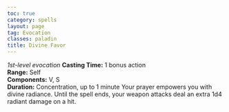 ```yaml
---
toc: true
category: spells
layout: page
tag: Evocation
classes: paladin
title: Divine Favor 
---
```

_1st-level evocation_ 
**Casting Time:** 1 bonus action    
**Range:** Self    
**Components:** V, S    
**Duration:** Concentration, up to 1 minute 
Your prayer empowers you with divine radiance. Until the spell ends, your weapon attacks deal an extra 1d4 radiant damage on a hit. 